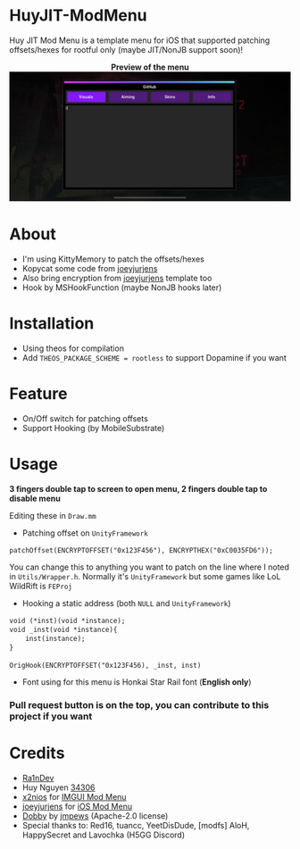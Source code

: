 # HuyJIT-ModMenu
Huy JIT Mod Menu is a template menu for iOS that supported patching offsets/hexes for rootful only (maybe JIT/NonJB support soon)!

<div style="text-align: center;">
<b>Preview of the menu</b><br>

<img src="https://raw.githubusercontent.com/Ra1nDev/ImGUI-iOS/main/Preview.png">
</div>


# About
- I'm using KittyMemory to patch the offsets/hexes
- Kopycat some code from [joeyjurjens](https://github.com/joeyjurjens/iOS-Mod-Menu-Template-for-Theos)
- Also bring encryption from [joeyjurjens](https://github.com/joeyjurjens/iOS-Mod-Menu-Template-for-Theos) template too
- Hook by MSHookFunction (maybe NonJB hooks later)

# Installation
- Using theos for compilation
- Add ```THEOS_PACKAGE_SCHEME = rootless``` to support Dopamine if you want 

# Feature
- On/Off switch for patching offsets
- Support Hooking (by MobileSubstrate)

# Usage
**3 fingers double tap to screen to open menu, 2 fingers double tap to disable menu**

Editing these in `Draw.mm`

- Patching offset on `UnityFramework`
```obj-c
patchOffset(ENCRYPTOFFSET("0x123F456"), ENCRYPTHEX("0xC0035FD6"));
```
You can change this to anything you want to patch on the line where I noted in `Utils/Wrapper.h`. Normally it's `UnityFramework` but some games like LoL WildRift is `FEProj`

- Hooking a static address (both `NULL` and `UnityFramework`)
```obj-c
void (*inst)(void *instance);
void _inst(void *instance){
    inst(instance);
}

OrigHook(ENCRYPTOFFSET("0x123F456), _inst, inst)
```
- Font using for this menu is Honkai Star Rail font (**English only**)

### Pull request button is on the top, you can contribute to this project if you want

# Credits
- [Ra1nDev](https://github.com/Ra1nDev)
- Huy Nguyen [34306](https://github.com/34306)
- [x2nios](https://github.com/x2niosvn) for [IMGUI Mod Menu](https://github.com/x2niosvn/iOS-IMGUI-Mod-Menu-Templates)
- [joeyjurjens](https://github.com/joeyjurjens) for [iOS Mod Menu](https://github.com/joeyjurjens/iOS-Mod-Menu-Template-for-Theos)
- [Dobby](https://github.com/jmpews/Dobby) by [jmpews](https://github.com/jmpews) (Apache-2.0 license)
- Special thanks to: Red16, tuancc, YeetDisDude, [modfs] AloH, HappySecret and Lavochka (H5GG Discord)
